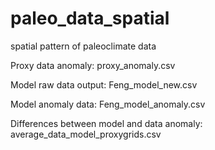 # paleo_data_spatial
spatial pattern of paleoclimate data

Proxy data anomaly: proxy_anomaly.csv

Model raw data output: Feng_model_new.csv

Model anomaly data: Feng_model_anomaly.csv

Differences between model and data anomaly: average_data_model_proxygrids.csv
